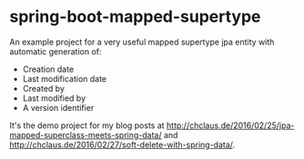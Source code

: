 # spring-boot-mapped-supertype
An example project for a very useful mapped supertype jpa entity with automatic generation of:

- Creation date
- Last modification date
- Created by
- Last modified by
- A version identifier

It's the demo project for my blog posts at http://chclaus.de/2016/02/25/jpa-mapped-superclass-meets-spring-data/
and http://chclaus.de/2016/02/27/soft-delete-with-spring-data/.